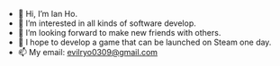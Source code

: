- 👋 Hi, I’m Ian Ho.
- 👀 I’m interested in all kinds of software develop.
- 💞️ I’m looking forward to make new friends with others.
- 🌱 I hope to develop a game that can be launched on Steam one day.
- 📫 My email: evilryo0309@gmail.com

<!---
evilryo0309/evilryo0309 is a ✨ special ✨ repository because its `README.md` (this file) appears on your GitHub profile.
You can click the Preview link to take a look at your changes.
--->
